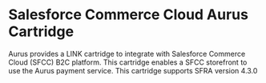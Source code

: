 # Salesforce Commerce Cloud Aurus Cartridge

Aurus provides a LINK cartridge to integrate with Salesforce Commerce Cloud (SFCC) B2C platform. This cartridge enables a SFCC storefront to use the Aurus payment service. This cartridge supports SFRA version 4.3.0
